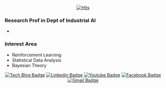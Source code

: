 
<div align=center>
  
[![Hits](https://hits.seeyoufarm.com/api/count/incr/badge.svg?url=https%3A%2F%2Fgithub.com%2FBessesian%2Fhit-counter&count_bg=%2379C83D&title_bg=%23555555&icon=&icon_color=%23E7E7E7&title=hits&edge_flat=false)](https://hits.seeyoufarm.com)

</div>

### Research Prof in Dept of Industrial AI 
* 

### Interest Area
* Reinforcement Learning 
* Statistical Data Analysis 
* Bayesian Theory 


<!--
**Bessesian/Bessesian** is a ✨ _special_ ✨ repository because its `README.md` (this file) appears on your GitHub profile.

Here are some ideas to get you started:

- 🔭 I’m currently working on ...
- 🌱 I’m currently learning ...
- 👯 I’m looking to collaborate on ...
- 🤔 I’m looking for help with ...
- 💬 Ask me about ...
- 📫 How to reach me: ...
- 😄 Pronouns: ...
- ⚡ Fun fact: ...
-->



<div align=center>

 [![Tech Blog Badge](http://img.shields.io/badge/-Tech%20blog-black?style=flat-square&logo=github&link=https://Bessesian.github.io/)](https://Bessesian.github.io/)
 [![Linkedin Badge](https://img.shields.io/badge/-LinkedIn-blue?style=flat-square&logo=Linkedin&logoColor=white&link=https://www.linkedin.com/in/YearnGui-Yi/)](https://www.linkedin.com/in/YearnGui-Yi/)
[![Youtube Badge](https://img.shields.io/badge/Youtube-ff0000?style=flat-square&logo=youtube&link=https://www.youtube.com/c/indAI)](https://www.youtube.com/c/indAI)
[![Facebook Badge](https://img.shields.io/badge/facebook-1877f2?style=flat-square&logo=facebook&logoColor=white&link=https://www.facebook.com/Bessesian)](https://www.facebook.com/Bessesian)
[![Gmail Badge](https://img.shields.io/badge/Gmail-d14836?style=flat-square&logo=Gmail&logoColor=white&link=mailto:bessesian@gmail.com)](mailto:bessesian@gmail.com)

</div>

